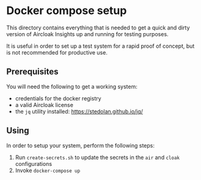Docker compose setup
====================

This directory contains everything that is needed to get a quick and dirty
version of Aircloak Insights up and running for testing purposes.

It is useful in order to set up a test system for a rapid proof of concept,
but is not recommended for productive use.

## Prerequisites

You will need the following to get a working system:

- credentials for the docker registry
- a valid Aircloak license
- the `jq` utility installed: https://stedolan.github.io/jq/

## Using

In order to setup your system, perform the following steps:

1. Run `create-secrets.sh` to update the secrets in the `air` and `cloak` configurations
1. Invoke `docker-compose up`
